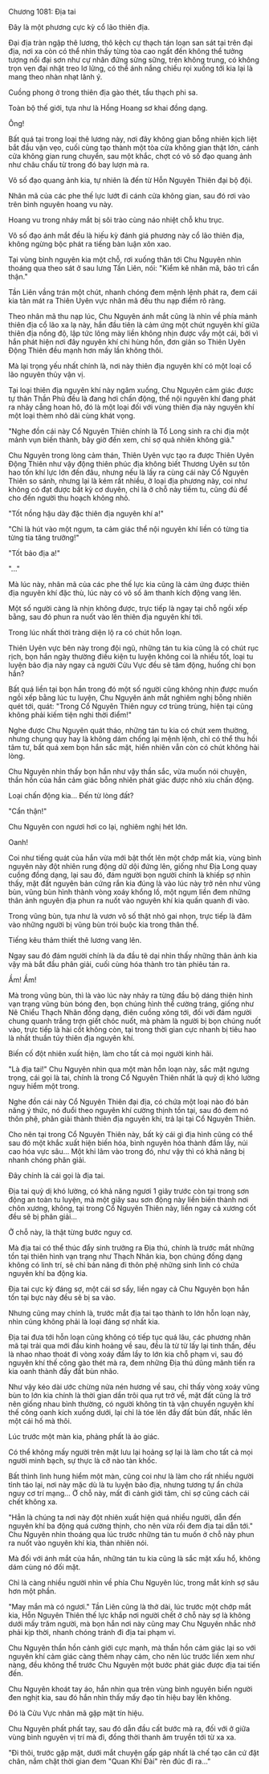 




Chương 1081: Địa tai


Đây là một phương cực kỳ cổ lão thiên địa.

Đại địa tràn ngập thê lương, thô kệch cự thạch tán loạn san sát tại trên đại địa, nơi xa còn có thể nhìn thấy từng tòa cao ngất đến không thể tưởng tượng nổi đại sơn như cự nhân đứng sừng sững, trên không trung, có không trọn vẹn đại nhật treo lơ lửng, có thể ánh nắng chiếu rọi xuống tới kia lại là mang theo nhàn nhạt lãnh ý.

Cuồng phong ở trong thiên địa gào thét, tẩu thạch phi sa.

Toàn bộ thế giới, tựa như là Hồng Hoang sơ khai đồng dạng.

Ông!

Bất quá tại trong loại thê lương này, nơi đây không gian bỗng nhiên kịch liệt bắt đầu vặn vẹo, cuối cùng tạo thành một tòa cửa không gian thật lớn, cánh cửa không gian rung chuyển, sau một khắc, chợt có vô số đạo quang ảnh như châu chấu từ trong đó bay lượn mà ra.

Vô số đạo quang ảnh kia, tự nhiên là đến từ Hỗn Nguyên Thiên đại bộ đội.

Nhân mã của các phe thế lực lướt đi cánh cửa không gian, sau đó rơi vào trên bình nguyên hoang vu này.

Hoang vu trong nháy mắt bị sôi trào cùng náo nhiệt chỗ khu trục.

Vô số đạo ánh mắt đều là hiếu kỳ đánh giá phương này cổ lão thiên địa, không ngừng bộc phát ra tiếng bàn luận xôn xao.

Tại vùng bình nguyên kia một chỗ, rơi xuống thân tới Chu Nguyên nhìn thoáng qua theo sát ở sau lưng Tần Liên, nói: "Kiểm kê nhân mã, bảo trì cẩn thận."

Tần Liên vầng trán một chút, nhanh chóng đem mệnh lệnh phát ra, đem cái kia tản mát ra Thiên Uyên vực nhân mã đều thu nạp điểm rõ ràng.

Theo nhân mã thu nạp lúc, Chu Nguyên ánh mắt cũng là nhìn về phía mảnh thiên địa cổ lão xa lạ này, hắn đầu tiên là cảm ứng một chút nguyên khí giữa thiên địa nồng độ, lập tức lông mày liền không nhịn được vẩy một cái, bởi vì hắn phát hiện nơi đây nguyên khí chi hùng hồn, đơn giản so Thiên Uyên Động Thiên đều mạnh hơn mấy lần không thôi.

Mà lại trọng yếu nhất chính là, nơi này thiên địa nguyên khí có một loại cổ lão nguyên thủy vận vị.

Tại loại thiên địa nguyên khí này ngâm xuống, Chu Nguyên cảm giác được tự thân Thần Phủ đều là đang hơi chấn động, thể nội nguyên khí đang phát ra nhảy cẫng hoan hô, đó là một loại đối với vùng thiên địa này nguyên khí một loại thèm nhỏ dãi cùng khát vọng.

"Nghe đồn cái này Cổ Nguyên Thiên chính là Tổ Long sinh ra chi địa một mảnh vụn biến thành, bây giờ đến xem, chỉ sợ quả nhiên không giả."

Chu Nguyên trong lòng cảm thán, Thiên Uyên vực tạo ra được Thiên Uyên Động Thiên như vậy động thiên phúc địa không biết Thương Uyên sư tôn hao tốn khí lực lớn đến đâu, nhưng nếu là lấy ra cùng cái này Cổ Nguyên Thiên so sánh, nhưng lại là kém rất nhiều, ở loại địa phương này, coi như không có đạt được bất kỳ cơ duyên, chỉ là ở chỗ này tiềm tu, cũng đủ để cho đến người thu hoạch không nhỏ.

"Tốt nồng hậu dày đặc thiên địa nguyên khí a!"

"Chỉ là hút vào một ngụm, ta cảm giác thể nội nguyên khí liền có từng tia từng tia tăng trưởng!"

"Tốt bảo địa a!"

"..."

Mà lúc này, nhân mã của các phe thế lực kia cũng là cảm ứng được thiên địa nguyên khí đặc thù, lúc này có vô số âm thanh kích động vang lên.

Một số người càng là nhịn không được, trực tiếp là ngay tại chỗ ngồi xếp bằng, sau đó phun ra nuốt vào lên thiên địa nguyên khí tới.

Trong lúc nhất thời tràng diện lộ ra có chút hỗn loạn.

Thiên Uyên vực bên này trong đội ngũ, những tán tu kia cũng là có chút rục rịch, bọn hắn ngày thường điều kiện tu luyện không coi là nhiều tốt, loại tu luyện bảo địa này ngay cả người Cửu Vực đều sẽ tâm động, huống chi bọn hắn?

Bất quá liền tại bọn hắn trong đó một số người cũng không nhịn được muốn ngồi xếp bằng lúc tu luyện, Chu Nguyên ánh mắt nghiêm nghị bỗng nhiên quét tới, quát: "Trong Cổ Nguyên Thiên nguy cơ trùng trùng, hiện tại cũng không phải kiếm tiện nghi thời điểm!"

Nghe được Chu Nguyên quát tháo, những tán tu kia có chút xem thường, nhưng chung quy hay là không dám chống lại mệnh lệnh, chỉ có thể thu hồi tâm tư, bất quá xem bọn hắn sắc mặt, hiển nhiên vẫn còn có chút không hài lòng.

Chu Nguyên nhìn thấy bọn hắn như vậy thần sắc, vừa muốn nói chuyện, thần hồn của hắn cảm giác bỗng nhiên phát giác được nhỏ xíu chấn động.

Loại chấn động kia... Đến từ lòng đất?

"Cẩn thận!"

Chu Nguyên con ngươi hơi co lại, nghiêm nghị hét lớn.

Oanh!

Coi như tiếng quát của hắn vừa mới bật thốt lên một chớp mắt kia, vùng bình nguyên này đột nhiên rung động dữ dội đứng lên, giống như Địa Long quay cuồng đồng dạng, lại sau đó, đám người bọn người chính là khiếp sợ nhìn thấy, mặt đất nguyên bản cứng rắn kia đúng là vào lúc này trở nên như vũng bùn, vũng bùn hình thành vòng xoáy khổng lồ, một ngụm liền đem những thân ảnh nguyên địa phun ra nuốt vào nguyên khí kia quấn quanh đi vào.

Trong vũng bùn, tựa như là vươn vô số thật nhỏ gai nhọn, trực tiếp là đâm vào những người bị vũng bùn trói buộc kia trong thân thể.

Tiếng kêu thảm thiết thê lương vang lên.

Ngay sau đó đám người chính là da đầu tê dại nhìn thấy những thân ảnh kia vậy mà bắt đầu phân giải, cuối cùng hóa thành tro tàn phiêu tán ra.

Ầm! Ầm!

Mà trong vũng bùn, thì là vào lúc này nhảy ra từng đầu bộ dáng thiên hình vạn trạng vũng bùn bóng đen, bọn chúng hình thể cường tráng, giống như Nê Chiểu Thạch Nhân đồng dạng, điên cuồng xông tới, đối với đám người chung quanh trắng trợn giết chóc nuốt, mà phàm là người bị bọn chúng nuốt vào, trực tiếp là hài cốt không còn, tại trong thời gian cực nhanh bị tiêu hao là nhất thuần túy thiên địa nguyên khí.

Biến cố đột nhiên xuất hiện, làm cho tất cả mọi người kinh hãi.

"Là địa tai!" Chu Nguyên nhìn qua một màn hỗn loạn này, sắc mặt ngưng trọng, cái gọi là tai, chính là trong Cổ Nguyên Thiên nhất là quỷ dị khó lường nguy hiểm một trong.

Nghe đồn cái này Cổ Nguyên Thiên đại địa, có chứa một loại nào đó bản năng ý thức, nó đuổi theo nguyên khí cường thịnh tồn tại, sau đó đem nó thôn phệ, phân giải thành thiên địa nguyên khí, trả lại tại Cổ Nguyên Thiên.

Cho nên tại trong Cổ Nguyên Thiên này, bất kỳ cái gì địa hình cũng có thể sau đó một khắc xuất hiện biến hóa, bình nguyên hóa thành đầm lầy, núi cao hóa vực sâu... Một khi lâm vào trong đó, như vậy thì có khả năng bị nhanh chóng phân giải.

Đây chính là cái gọi là địa tai.

Địa tai quỷ dị khó lường, có khả năng ngươi 1 giây trước còn tại trong sơn động an toàn tu luyện, mà một giây sau sơn động này liền biến thành nơi chôn xương, không, tại trong Cổ Nguyên Thiên này, liền ngay cả xương cốt đều sẽ bị phân giải...

Ở chỗ này, là thật từng bước nguy cơ.

Mà địa tai có thể thúc đẩy sinh trưởng ra Địa thú, chính là trước mắt những tồn tại thiên hình vạn trạng như Thạch Nhân kia, bọn chúng đồng dạng không có linh trí, sẽ chỉ bản năng đi thôn phệ những sinh linh có chứa nguyên khí ba động kia.

Địa tai cực kỳ đáng sợ, một cái sơ sẩy, liền ngay cả Chu Nguyên bọn hắn tồn tại bực này đều sẽ bị sa vào.

Nhưng cũng may chính là, trước mắt địa tai tạo thành to lớn hỗn loạn này, nhìn cũng không phải là loại đáng sợ nhất kia.

Địa tai đưa tới hỗn loạn cũng không có tiếp tục quá lâu, các phương nhân mã tại trải qua mới đầu kinh hoảng về sau, đều là từ từ lấy lại tinh thần, đều là nhao nhao thoát đi vòng xoáy đầm lầy to lớn kia chỗ phạm vi, sau đó nguyên khí thế công gào thét mà ra, đem những Địa thú dũng mãnh tiến ra kia oanh thành đầy đất bùn nhão.

Như vậy kéo dài ước chừng nửa nén hương về sau, chỉ thấy vòng xoáy vũng bùn to lớn kia chính là thời gian dần trôi qua rụt trở về, mặt đất cũng là trở nên giống nhau bình thường, có người không tin tà vận chuyển nguyên khí thế công oanh kích xuống dưới, lại chỉ là tóe lên đầy đất bùn đất, nhấc lên một cái hố mà thôi.

Lúc trước một màn kia, phảng phất là ảo giác.

Có thể không mấy người trên mặt lưu lại hoảng sợ lại là làm cho tất cả mọi người minh bạch, sự thực là cỡ nào tàn khốc.

Bất thình lình hung hiểm một màn, cũng coi như là làm cho rất nhiều người tỉnh táo lại, nơi này mặc dù là tu luyện bảo địa, nhưng tương tự ẩn chứa nguy cơ trí mạng... Ở chỗ này, mất đi cảnh giới tâm, chỉ sợ cũng cách cái chết không xa.

"Hẳn là chúng ta nơi này đột nhiên xuất hiện quá nhiều người, dẫn đến nguyên khí ba động quá cường thịnh, cho nên vừa rồi đem địa tai dẫn tới." Chu Nguyên nhìn thoáng qua lúc trước những tán tu muốn ở chỗ này phun ra nuốt vào nguyên khí kia, thản nhiên nói.

Mà đối với ánh mắt của hắn, những tán tu kia cũng là sắc mặt xấu hổ, không dám cùng nó đối mặt.

Chỉ là càng nhiều người nhìn về phía Chu Nguyên lúc, trong mắt kính sợ sâu hơn một phần.

"May mắn mà có ngươi." Tần Liên cũng là thở dài, lúc trước một chớp mắt kia, Hỗn Nguyên Thiên thế lực khắp nơi người chết ở chỗ này sợ là không dưới mấy trăm người, mà bọn hắn nơi này cũng may Chu Nguyên nhắc nhở phải kịp thời, nhanh chóng tránh đi địa tai phạm vi.

Chu Nguyên thần hồn cảnh giới cực mạnh, mà thần hồn cảm giác lại so với nguyên khí cảm giác càng thêm nhạy cảm, cho nên lúc trước liền xem như nàng, đều không thể trước Chu Nguyên một bước phát giác được địa tai tiến đến.

Chu Nguyên khoát tay áo, hắn nhìn qua trên vùng bình nguyên biển người đen nghịt kia, sau đó hắn nhìn thấy mấy đạo tín hiệu bay lên không.

Đó là Cửu Vực nhân mã gặp mặt tín hiệu.

Chu Nguyên phất phất tay, sau đó dẫn đầu cất bước mà ra, đối với ở giữa vùng bình nguyên vị trí mà đi, đồng thời thanh âm truyền tới từ xa xa.

"Đi thôi, trước gặp mặt, dưới mắt chuyện gấp gáp nhất là chế tạo căn cứ đặt chân, nắm chặt thời gian đem "Quan Khí Đài" rèn đúc đi ra..."




